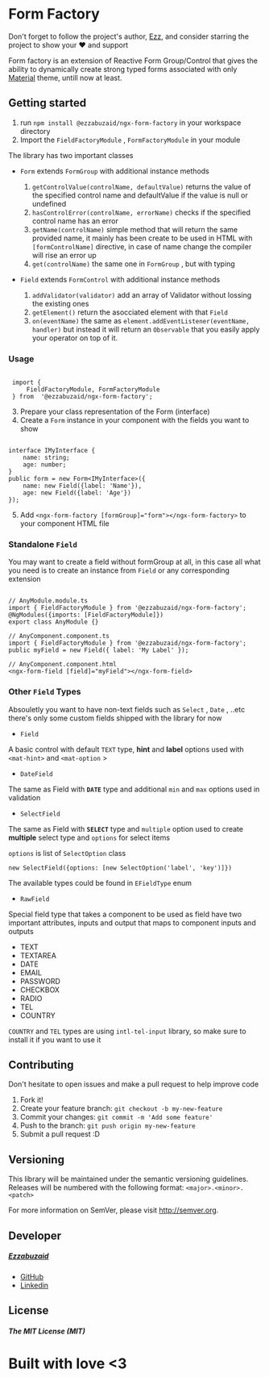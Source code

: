 # Form Factory

Don't forget to follow the project's author, [Ezz](https://github.com/ezzabuzaid), and consider starring the project to show your ❤️ and support

Form factory is an extension of Reactive Form Group/Control that gives the ability to dynamically create strong typed forms associated with only [Material](https://material.angular.io) theme, untill now at least.

## Getting started

1. run `npm install @ezzabuzaid/ngx-form-factory` in your workspace directory
2. Import the `FieldFactoryModule` ,  `FormFactoryModule` in your module

The library has two important classes

* `Form` extends `FormGroup` with additional instance methods
	1. `getControlValue(controlName, defaultValue)` returns the value of the specified control name and defaultValue if the value is null or undefined
	2. `hasControlError(controlName, errorName)` checks if the specified control name has an error
	3. `getName(controlName)` simple method that will return the same provided name, it mainly has been create to be used in HTML with `[formControlName]` directive, in case of name change the compiler will rise an error up
	4. `get(controlName)` the same one in `FormGroup` , but with typing

 

* `Field` extends `FormControl` with additional instance methods
	1. `addValidator(validator)` add an array of Validator without lossing the existing ones
	2. `getElement()` return the asocciated element with that `Field`
	3. `on(eventName)` the same as `element.addEventListener(eventName, handler)` but instead it will return an `Observable` that you easily apply your operator on top of it.

### Usage

 

``` 

 import {
	 FieldFactoryModule, FormFactoryModule
 } from  '@ezzabuzaid/ngx-form-factory';
 ```

3. Prepare your class representation of the Form (interface)
4. Create a `Form` instance in your component with the fields you want to show

``` 

interface IMyInterface {
	name: string;
	age: number;
}
public form = new Form<IMyInterface>({
	name: new Field({label: 'Name'}),
	age: new Field({label: 'Age'})
});
```

5. Add `<ngx-form-factory [formGroup]="form"></ngx-form-factory>` to your component HTML file

### Standalone `Field`

You may want to create a field without formGroup at all, in this case all what you need is to create an instance from `Field` or any corresponding extension

``` 

// AnyModule.module.ts
import { FieldFactoryModule } from '@ezzabuzaid/ngx-form-factory';
@NgModules({imports: [FieldFactoryModule]})
export class AnyModule {}

// AnyComponent.component.ts
import { FieldFactoryModule } from '@ezzabuzaid/ngx-form-factory';
public myField = new Field({ label: 'My Label' });

// AnyComponent.component.html
<ngx-form-field [field]="myField"></ngx-form-field>
```

### Other `Field` Types

Absouletly you want to have non-text fields such as `Select` , `Date` , ..etc
there's only some custom fields shipped with the library for now

* `Field`

A basic control with default `TEXT` type, **hint** and **label** options used with `<mat-hint>` and `<mat-option` >

* `DateField`

The same as Field with **`DATE`** type and additional `min` and `max` options used in validation

* `SelectField`

The same as Field with **`SELECT`** type and `multiple` option used to create **multiple** select type  and `options` for select items

`options` is list of `SelectOption` class

 `new SelectField({options: [new SelectOption('label', 'key')]})`

The available types could be found in `EFieldType` enum

* `RawField`

Special field type that takes a component to be used as field
have two important attributes, inputs and output that maps to component inputs and outputs

* TEXT
* TEXTAREA
* DATE
* EMAIL
* PASSWORD
* CHECKBOX
* RADIO
* TEL
* COUNTRY

`COUNTRY` and `TEL` types are using `intl-tel-input` library, so make sure to install it if you want to use it

## Contributing

Don't hesitate to open issues and make a pull request to help improve code

1.  Fork it!
2.  Create your feature branch: `git checkout -b my-new-feature`
3.  Commit your changes: `git commit -m 'Add some feature'`
4.  Push to the branch: `git push origin my-new-feature`
5.  Submit a pull request :D

  

## Versioning

This library will be maintained under the semantic versioning guidelines.
Releases will be numbered with the following format:
 `<major>.<minor>.<patch>`

For more information on SemVer, please visit http://semver.org.

## Developer

##### [Ezzabuzaid](mailto:ezzabuzaid@hotmail.com)

* [GitHub](https://github.com/ezzabuzaid)
* [Linkedin](https://www.linkedin.com/in/ezzabuzaid)

## License

##### The MIT License (MIT)

# Built with love <3

<!--stackedit_data:
eyJoaXN0b3J5IjpbODI3Mzc5MTE2LDEzMzM3NTY0MjYsNTc0MT
AzNzQsLTE0NTA0Njk4NzIsLTU4Nzg0NjY3MiwtMTczMzU2MDE4
MSwyNjE4NjM1MTQsMTA2NjA1NDc0Miw3MTU5NDg2MTAsLTEzND
A3ODE2MjldfQ==
-->
